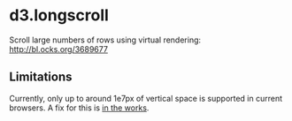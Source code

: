 # d3.longscroll

Scroll large numbers of rows using virtual rendering: <http://bl.ocks.org/3689677>

## Limitations

Currently, only up to around 1e7px of vertical space is supported in current
browsers. A fix for this is [in the works][1].

[1]: https://groups.google.com/d/msg/d3-js/vNOvn2YUcaI/mz7m1igScUUJ
